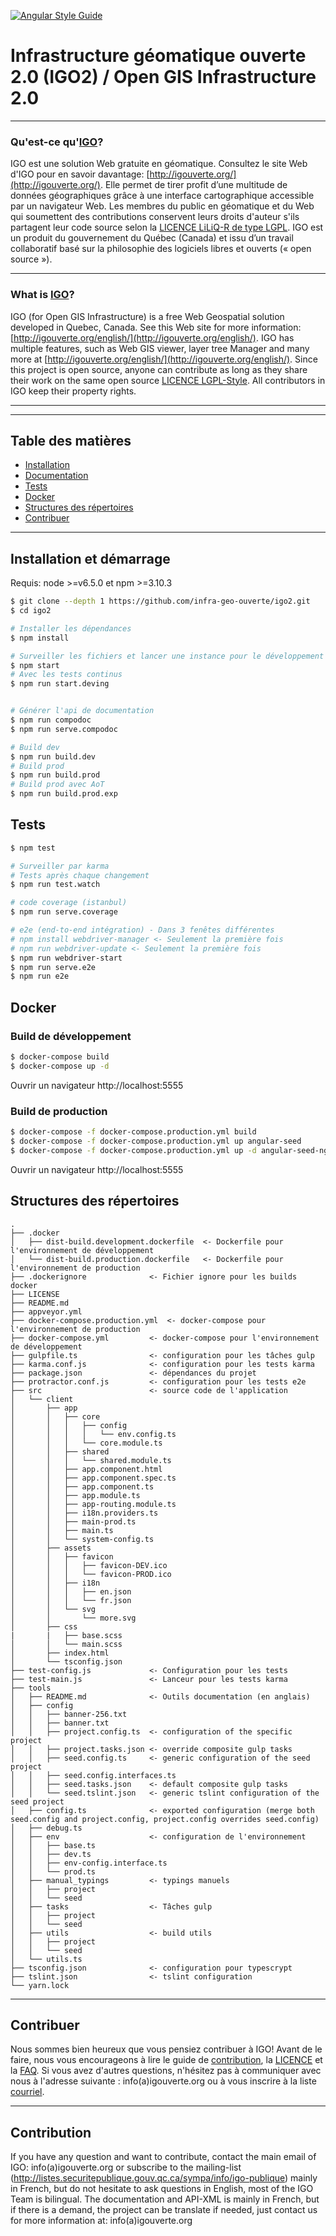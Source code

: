 [![Angular Style Guide](https://mgechev.github.io/angular2-style-guide/images/badge.svg)](https://angular.io/styleguide)
<!-- [![Build Status](https://travis-ci.org/mgechev/angular-seed.svg?branch=master)](https://travis-ci.org/mgechev/angular-seed) -->

# Infrastructure géomatique ouverte 2.0 (IGO2) / Open GIS Infrastructure 2.0
***

### Qu'est-ce qu'[IGO](http://igouverte.org/)?
IGO est une solution Web gratuite en géomatique. Consultez le site Web d'IGO pour en savoir davantage: [http://igouverte.org/](http://igouverte.org/).
Elle permet de tirer profit d’une multitude de données géographiques grâce à une interface cartographique accessible par un navigateur Web.
Les membres du public en géomatique et du Web qui soumettent des contributions conservent leurs droits d'auteur s'ils partagent leur code source selon la [LICENCE LiLiQ-R de type LGPL](LICENCE.txt).
IGO est un produit du gouvernement du Québec (Canada) et issu d’un travail collaboratif basé sur la philosophie des logiciels libres et ouverts (« open source »).
***
### What is [IGO](http://igouverte.org/english/)?
IGO (for Open GIS Infrastructure) is a free Web Geospatial solution developed in Quebec, Canada. See this Web site for more information: [http://igouverte.org/english/](http://igouverte.org/english/).
IGO has multiple features, such as Web GIS viewer, layer tree Manager and many more at [http://igouverte.org/english/](http://igouverte.org/english/).
Since this project is open source, anyone can contribute as long as they share their work on the same open source [LICENCE LGPL-Style](LICENSE_ENGLISH.txt). All contributors in IGO keep their property rights.

***

---
## Table des matières

- [Installation](#installation-et-démarrage)
- [Documentation](http://igouverte.org/documentation/)
- [Tests](#tests)
- [Docker](#docker)
- [Structures des répertoires](#structures-des-répertoires)
- [Contribuer](#contribuer)

***

## Installation et démarrage

Requis: node >=v6.5.0 et npm >=3.10.3

```bash
$ git clone --depth 1 https://github.com/infra-geo-ouverte/igo2.git
$ cd igo2

# Installer les dépendances
$ npm install

# Surveiller les fichiers et lancer une instance pour le développement
$ npm start
# Avec les tests continus
$ npm run start.deving


# Générer l'api de documentation
$ npm run compodoc
$ npm run serve.compodoc

# Build dev
$ npm run build.dev
# Build prod
$ npm run build.prod
# Build prod avec AoT
$ npm run build.prod.exp
```

## Tests

```bash
$ npm test

# Surveiller par karma
# Tests après chaque changement
$ npm run test.watch

# code coverage (istanbul)
$ npm run serve.coverage

# e2e (end-to-end intégration) - Dans 3 fenêtes différentes
# npm install webdriver-manager <- Seulement la première fois
# npm run webdriver-update <- Seulement la première fois
$ npm run webdriver-start
$ npm run serve.e2e
$ npm run e2e
```

## Docker

### Build de développement

```bash
$ docker-compose build
$ docker-compose up -d
```

Ouvrir un navigateur http://localhost:5555

### Build de production

```bash
$ docker-compose -f docker-compose.production.yml build
$ docker-compose -f docker-compose.production.yml up angular-seed   
$ docker-compose -f docker-compose.production.yml up -d angular-seed-nginx
```

Ouvrir un navigateur  http://localhost:5555




## Structures des répertoires

```
.
├── .docker
│   ├── dist-build.development.dockerfile  <- Dockerfile pour l'environnement de développement
│   └── dist-build.production.dockerfile   <- Dockerfile pour l'environnement de production
├── .dockerignore              <- Fichier ignore pour les builds docker
├── LICENSE
├── README.md
├── appveyor.yml
├── docker-compose.production.yml  <- docker-compose pour l'environnement de production
├── docker-compose.yml         <- docker-compose pour l'environnement de développement
├── gulpfile.ts                <- configuration pour les tâches gulp
├── karma.conf.js              <- configuration pour les tests karma
├── package.json               <- dépendances du projet
├── protractor.conf.js         <- configuration pour les tests e2e
├── src                        <- source code de l'application
│   └── client
│       ├── app
│       │   ├── core
│       │   │   ├── config
│       │   │   │   └── env.config.ts
│       │   │   └── core.module.ts
│       │   ├── shared
│       │   │   └── shared.module.ts
│       │   ├── app.component.html
│       │   ├── app.component.spec.ts
│       │   ├── app.component.ts
│       │   ├── app.module.ts
│       │   ├── app-routing.module.ts
│       │   ├── i18n.providers.ts
│       │   ├── main-prod.ts
│       │   ├── main.ts
│       │   └── system-config.ts
│       ├── assets
│       │   ├── favicon
│       │   │   ├── favicon-DEV.ico
│       │   │   └── favicon-PROD.ico
│       │   ├── i18n
│       │   │   ├── en.json
│       │   │   └── fr.json
│       │   └── svg
│       │       └── more.svg
│       ├── css
|       |   ├── base.scss
│       │   └── main.scss
│       ├── index.html
│       └── tsconfig.json
├── test-config.js             <- Configuration pour les tests
├── test-main.js               <- Lanceur pour les tests karma
├── tools
│   ├── README.md              <- Outils documentation (en anglais)
│   ├── config
│   │   ├── banner-256.txt
│   │   ├── banner.txt
│   │   ├── project.config.ts  <- configuration of the specific project
│   │   ├── project.tasks.json <- override composite gulp tasks
│   │   ├── seed.config.ts     <- generic configuration of the seed project
│   │   ├── seed.config.interfaces.ts
│   │   ├── seed.tasks.json    <- default composite gulp tasks
│   │   └── seed.tslint.json   <- generic tslint configuration of the seed project
│   ├── config.ts              <- exported configuration (merge both seed.config and project.config, project.config overrides seed.config)
│   ├── debug.ts
│   ├── env                    <- configuration de l'environnement
│   │   ├── base.ts
│   │   ├── dev.ts
│   │   ├── env-config.interface.ts
│   │   └── prod.ts
│   ├── manual_typings         <- typings manuels
│   │   ├── project
│   │   └── seed
│   ├── tasks                  <- Tâches gulp
│   │   ├── project
│   │   └── seed
│   ├── utils                  <- build utils
│   │   ├── project
│   │   └── seed
│   └── utils.ts
├── tsconfig.json              <- configuration pour typescrypt
├── tslint.json                <- tslint configuration
└── yarn.lock
```

***
## Contribuer
Nous sommes bien heureux que vous pensiez contribuer à IGO! Avant de le faire, nous vous encourageons à lire le guide de [contribution](http://igouverte.org/contribuer/), la [LICENCE](LICENCE.txt) et la [FAQ](http://igouverte.org/faq/). Si vous avez d'autres questions, n'hésitez pas à communiquer avec nous à l'adresse suivante : info(a)igouverte.org ou à vous inscrire à la liste [courriel](http://listes.securitepublique.gouv.qc.ca/sympa/info/igo-publique).

***
## Contribution
If you have any question and want to contribute, contact the main email of IGO: info(a)igouverte.org or subscribe to the mailing-list (http://listes.securitepublique.gouv.qc.ca/sympa/info/igo-publique) mainly in French, but do not hesitate to ask questions in English, most of the IGO Team is bilingual. The documentation and API-XML is mainly in French, but if there is a demand, the project can be translate if needed, just contact us for more information at: info(a)igouverte.org
